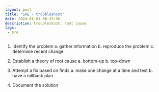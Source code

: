 ```yaml
---
layout: post
title: "SRE - troubleshoot"
date: 2024-01-01 06:25:06
description: troubleshoot, root cause 
tags: 
 - sre
---
```


1. Identify the problem
a. gather information
b. reproduce the problem
c. determine recent change

2. Establish a theory of root cause
a. bottom-up
b. top-down

3. Attempt a fix based on finds
a. make one change at a time and test
b. have a rollback plan

4. Document the solution


